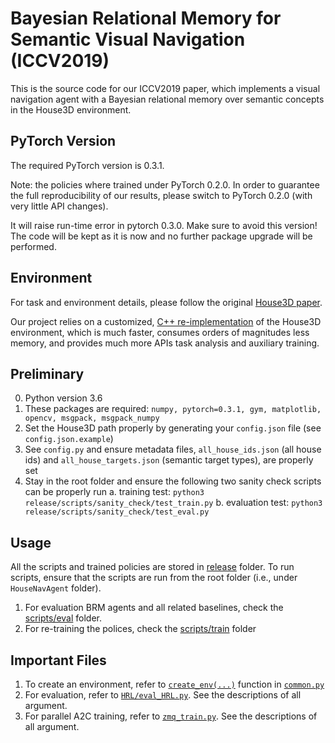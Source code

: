 # Bayesian Relational Memory for Semantic Visual Navigation (ICCV2019)
This is the source code for our ICCV2019 paper, which implements a visual navigation agent with a Bayesian relational memory over semantic concepts in the House3D environment.

## PyTorch Version
The required PyTorch version is 0.3.1.

Note: the policies where trained under PyTorch 0.2.0. In order to guarantee the full reproducibility of our results, please switch to PyTorch 0.2.0 (with very little API changes).

It will raise run-time error in pytorch 0.3.0. Make sure to avoid this version! The code will be kept as it is now and no further package upgrade will be performed.

## Environment
For task and environment details, please follow the original [House3D paper](https://arxiv.org/abs/1801.02209).

Our project relies on a customized, [C++ re-implementation](https://github.com/jxwuyi/House3D/tree/C++) of the House3D environment, which is much faster, consumes orders of magnitudes less memory, and provides much more APIs task analysis and auxiliary training.

## Preliminary
0. Python version 3.6
1. These packages are required: `numpy, pytorch=0.3.1, gym, matplotlib, opencv, msgpack, msgpack_numpy`
2. Set the House3D path properly by generating your `config.json` file (see `config.json.example`)
3. See `config.py` and ensure metadata files, `all_house_ids.json` (all house ids) and `all_house_targets.json` (semantic target types), are properly set
4. Stay in the root folder and ensure the following two sanity check scripts can be properly run
    a. training test: `python3 release/scripts/sanity_check/test_train.py`
    b. evaluation test: `python3 release/scripts/sanity_check/test_eval.py`

## Usage
All the scripts and trained policies are stored in [release](https://github.com/jxwuyi/HouseNavAgent/release) folder. To run scripts, ensure that the scripts are run from the root folder (i.e., under `HouseNavAgent` folder).
1. For evaluation BRM agents and all related baselines, check the [scripts/eval](https://github.com/jxwuyi/HouseNavAgent/release/scripts/eval) folder.
2. For re-training the polices, check the [scripts/train](https://github.com/jxwuyi/HouseNavAgent/release/scripts/train) folder

## Important Files
1. To create an environment, refer to [`create_env(...)`](https://github.com/jxwuyi/HouseNavAgent/common.py#L600) function in [`common.py`](https://github.com/jxwuyi/HouseNavAgent/common.py)
2. For evaluation, refer to [`HRL/eval_HRL.py`](https://github.com/jxwuyi/HouseNavAgent/HRL/eval_HRL.py). See the descriptions of all argument.
3. For parallel A2C training, refer to [`zmq_train.py`](https://github.com/jxwuyi/HouseNavAgent/zmq_train.py). See the descriptions of all argument.
